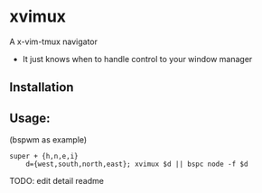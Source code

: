 # xvimux

A x-vim-tmux navigator

- It just knows when to handle control to your window manager

## Installation

## Usage:

(bspwm as example)

```
super + {h,n,e,i}
	d={west,south,north,east}; xvimux $d || bspc node -f $d
```

TODO: edit detail readme
